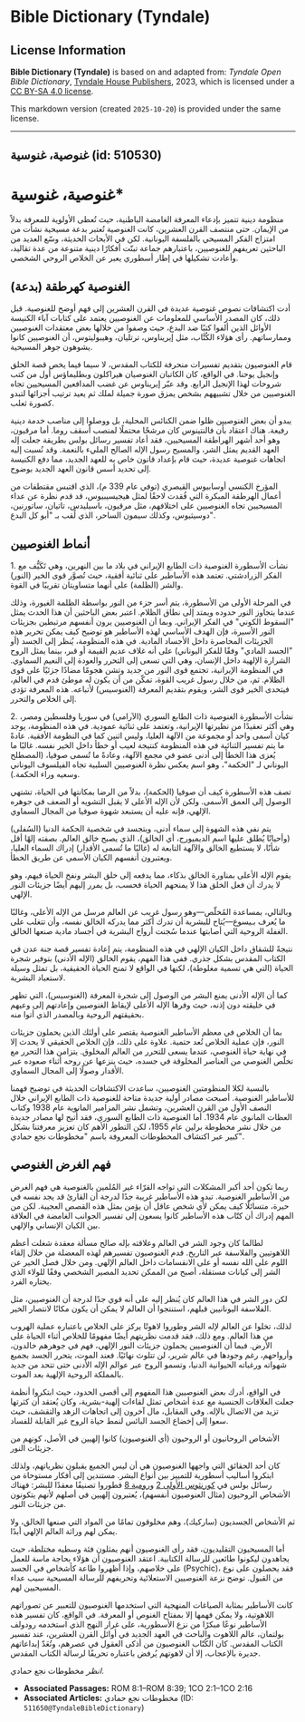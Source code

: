 # Bible Dictionary (Tyndale)

## License Information

**Bible Dictionary (Tyndale)** is based on and adapted from: _Tyndale Open Bible Dictionary_, [Tyndale House Publishers](https://tyndaleopenresources.com/), 2023, which is licensed under a [CC BY-SA 4.0 license](https://creativecommons.org/licenses/by-sa/4.0/legalcode.en).

This markdown version (created `2025-10-20`) is provided under the same license.



--------------------------------

## غنوصية، غنوسية (id: 510530)

غنوصية، غنوسية\*
================

منظومة دينية تتميز بإدعاء المعرفة الغامضة الباطنية، حيث تُعطى الأولوية للمعرفة بدلاً من الإيمان. حتى منتصف القرن العشرين، كانت الغنوصية تُعتبر بدعة مسيحية نشأت من امتزاج الفكر المسيحي بالفلسفة اليونانية. لكن في الأبحاث الحديثة، وسّع العديد من الباحثين تعريفهم للغنوصيين، باعتبارهم جماعة تبنّت أفكارًا دينية متنوعة من عدة تقاليد، وأعادت تشكيلها في إطار أسطوري يعبر عن الخلاص الروحي الشخصي.

الغنوصية كهرطقة (بدعة)
----------------------

أدت اكتشافات نصوص غنوصية عديدة في القرن العشرين إلى فهم أوضح للغنوصية. قبل ذلك، كان المصدر الأساسي للمعلومات عن الغنوصيين يعتمد على كتابات آباء الكنيسة الأوائل الذين ألفوا كتبًا ضد البدع، حيث وصفوا من خلالها بعض معتقدات الغنوصيين وممارساتهم. رأى هؤلاء الكُتَّاب، مثل إيريناوس، ترتليان، وهيبوليتوس، أن الغنوصيين كانوا يشوهون جوهر المسيحية.

قام الغنوصيون بتقديم تفسيرات منحرفة للكتاب المقدس، لا سيما فيما يخص قصة الخلق وإنجيل يوحنا. في الواقع، كان الكاتبان الغنوصيان هيراكلون وبطليماؤس أول من كتب شروحات لهذا الإنجيل الرابع. وقد عبّر إيريناوس عن غضب المدافعين المسيحيين تجاه الغنوصيين من خلال تشبيههم بشخص يمزق صورة جميلة لملك ثم يعيد ترتيب أجزائها لتبدو كصورة ثعلب.

يبدو أن بعض الغنوصيين ظلوا ضمن الكنائس المحلية، بل ووصلوا إلى مناصب خدمة دينية رفيعة. هناك اعتقاد بأن فالنتينوس كان مرشحًا محتملًا لمنصب أسقف روما. أما مرقيون، وهو أحد أشهر الهراطقة المسيحيين، فقد أعاد تفسير رسائل بولس بطريقة جعلت إله العهد القديم يمثل الشر، والمسيح رسول الإله الصالح المليء بالنعمة. وقد نُسبت إليه اتجاهات غنوصية عديدة، حيث قام بإعداد قانون خاص به للعهد الجديد، مما دفع الكنيسة إلى تحديد أسس قانون العهد الجديد بوضوح.

المؤرخ الكنسي أوسابيوس القيصري (توفي عام 339 م)، الذي اقتبس مقتطفات من أعمال الهرطقة المبكرة التي فُقدت لاحقًا لمثل هيجيسيبيوس، قد قدم نظرة عن عداء المسيحيين تجاه الغنوصيين على اختلافهم، مثل مرقيون، باسيليدس، تاتيان، ساتورنين، دوسيثيوس، وكذلك سيمون الساحر، الذي لُقب بـ "أبو كل البدع".

أنماط الغنوصيين
---------------

1\. نشأت الأسطورة الغنوصية ذات الطابع الإيراني في بلاد ما بين النهرين، وهي تَكَيُّف مع الفكر الزرادشتي. تعتمد هذه الأساطير على ثنائية أفقية، حيث تُصوَّر قوى الخير (النور) والشر (الظلمة) على أنهما متساويتان تقريبًا في القوة.

في المرحلة الأولى من الأسطورة، يتم أسر جزء من النور بواسطة الظلمة الغيورة، وذلك عندما يتجاوز النور حدوده ويمتد إلى نطاق الظلام. اعتبر بعض الباحثين أن هذا الحدث يمثل "السقوط الكوني" في الفكر الإيراني. وبما أن الغنوصيين يرون أنفسهم مرتبطين بجزيئات النور الأسيرة، فإن الهدف الأساسي لهذه الأساطير هو توضيح كيف يمكن تحرير هذه الجزيئات المحاصرة داخل الأجساد المادية. في هذه المنظومة، يُنظر إلى الجسد (أو "الجسد المادي" وفقًا للفكر اليوناني) على أنه غلاف عديم القيمة أو قبر، بينما يمثل الروح الشرارة الإلهية داخل الإنسان، وهي التي تسعى إلى التحرر والعودة إلى النعيم السماوي. في المنظومة الإيرانية، تجتمع قوى النور من جديد وتشن هجومًا مضادًا جزئيًا على قوى الظلام. ثم، من خلال رسول غريب القوة، تمكّن من أن يكون له موطئ قدم في العالم، فيتحدى الخير قوى الشر، ويقوم بتقديم المعرفة (الغنوسيس) لأتباعه. هذه المعرفة تؤدي إلى الخلاص والتحرر.

2\. نشأت الأسطورة الغنوصية ذات الطابع السوري (الآرامي) في سوريا وفلسطين ومصر، وهي أكثر تعقيدًا من نظيرتها الإيرانية، وتعتمد على ثنائية عمودية. في هذه المنظومة، يوجد كيان أسمى واحد أو مجموعة من الآلهة العليا، وليس اثنين كما في النظومة الأفقية. عادةً ما يتم تفسير الثنائية في هذه المنظومة كنتيجة لعيب أو خطأ داخل الخير نفسه. غالبًا ما يُعزى هذا الخطأ إلى أدنى عضو في مجمع الآلهة، وعادةً ما تُسمى صوفيا، (المصطلح اليوناني لـ "الحكمة"، وهو اسم يعكس نظرة الغنوصيين السلبية تجاه الفيلسوف اليوناني وسعيه وراء الحكمة.). 

تصف هذه الأسطورة كيف أن صوفيا (الحكمة)، بدلاً من الرضا بمكانتها في الحياة، تشتهي الوصول إلى العمق الأسمى. ولكن لأن الإله الأعلى لا يقبل التشويه أو الضعف في جوهره الإلهي، فإنه عليه أن يستبعد شهوة صوفيا من المجال السماوي.

يتم نفي هذه الشهوة إلى سماء أدنى، ويتجسد في شخصية الحكمة الدنيا (السُفلى) (وأحيانًا يُطلق عليها اسم الديميورج، أي الخالق)، الذي يصبح خالق العالم. بصفته إلهًا أقل شأنًا، لا يستطيع الخالق والآلهة التابعة له (غالبًا ما تُسمى الأقدار) إدراك السماء العليا، ويعتبرون أنفسهم الكيان الأسمى عن طريق الخطأ. 

يقوم الإله الأعلى بمناورة الخالق بذكاء، مما يدفعه إلى خلق البشر ونفخ الحياة فيهم، وهو لا يدرك أن فعل الخلق هذا لا يمنحهم الحياة فحسب، بل يمرر إليهم أيضًا جزيئات النور الإلهي.

وبالتالي، بمساعدة المُخلّص—وهو رسول غريب عن العالم مرسل من الإله الأعلى، وغالبًا ما يُعرف بـيسوع—يُتاح للبشرية أن تدرك أكثر مما يدركه الخالق نفسه، وأن تتغلب على الغفلة الروحية التي أصابتها عندما سُجنت أرواح البشرية في أجساد مادية صنعها الخالق.

نتيجةً للشقاق داخل الكيان الإلهي في هذه المنظومة، يتم إعادة تفسير قصة جنة عدن في الكتاب المقدس بشكل جذري. ففي هذا الفهم، يقوم الخالق (الإله الأدنى) بتوفير شجرة الحياة (التي هي تسمية مغلوطة)، لكنها في الواقع لا تمنح الحياة الحقيقية، بل تمثل وسيلة لاستعباد البشرية.

كما أن الإله الأدنى يمنع البشر من الوصول إلى شجرة المعرفة (الغنوسيس)، التي تظهر في خليقته دون إذنه، حيث وفرها الإله الأعلى لإيقاظ الغنوصيين وإعادتهم إلى وعيهم بحقيقتهم الروحية وبالمصدر الذي أتوا منه.

بما أن الخلاص في معظم الأساطير الغنوصية يقتصر على أولئك الذين يحملون جزيئات النور، فإن عملية الخلاص تُعد حتمية. علاوة على ذلك، فإن الخلاص الحقيقي لا يحدث إلا في نهاية حياة الغنوصي، عندما يسعى للتحرر من العالم المخلوق. يتزامن هذا التحرر مع تخلّص الغنوصي من العناصر المخلوقة في جسده، حيث ينزعها عن روحه أثناء صعوده عبر الأقدار وصولًا إلى المجال السماوي.

بالنسبة لكلا المنظومتين الغنوصيين، ساعدت الاكتشافات الحديثة في توضيح فهمنا للأساطير الغنوصية. أصبحت مصادر أولية جديدة متاحة للغنوصية ذات الطابع الإيراني خلال النصف الأول من القرن العشرين، وتشمل نشر المزامير المانوية عام 1938 وكتاب العظات المانوي عام 1934\. أما الغنوصية ذات الطابع السوري، فقد أُتيح لها مصادر جديدة من خلال نشر مخطوطة برلين عام 1955، لكن التطور الأهم كان تعزيز معرفتنا بشكل كبير عبر اكتشاف المخطوطات المعروفة باسم "مخطوطات نجع حمادي".

فهم الغرض الغنوصي
-----------------

ربما تكون أحد أكبر المشكلات التي تواجه القرّاء غير المُلمين بالغنوصية هي فهم الغرض من الأساطير الغنوصية. تبدو هذه الأساطير غريبة جدًا لدرجة أن القارئ قد يجد نفسه في حيرة، متسائلًا كيف يمكن لأي شخص عاقل أن يؤمن بمثل هذه القصص العجيبة. لكن من المهم إدراك أن كتّاب هذه الأساطير كانوا يسعون إلى تفسير الجوانب الغامضة في العلاقة بين الكيان الإنساني والإلهي.

لطالما كان وجود الشر في العالم وعلاقته بإله صالح مسألة معقدة شغلت أعظم اللاهوتيين والفلاسفة عبر التاريخ. قدم الغنوصيون تفسيرهم لهذه المعضلة من خلال إلقاء اللوم على الله نفسه أو على الانقسامات داخل العالم الإلهي. ومن خلال فصل الخير عن الشر إلى كيانات مستقلة، أصبح من الممكن تحديد المصير الشخصي وفقًا للولاء الذي يختاره الفرد.

لكن دور الشر في هذا العالم كان يُنظر إليه على أنه قوي جدًا لدرجة أن الغنوصيين، مثل الفلاسفة اليونانيين قبلهم، استنتجوا أن العالم لا يمكن أن يكون مكانًا لانتصار الخير.

لذلك، تخلوا عن العالم لإله الشر وطوروا لاهوتًا يركز على الخلاص باعتباره عملية الهروب من هذا العالم. ومع ذلك، فقد قدمت نظريتهم أيضًا مفهومًا للخلاص أثناء الحياة على الأرض. فبما أن الغنوصيين يحملون جزيئات النور الإلهي، فهم في جوهرهم خالدون، وأرواحهم، رغم وجودها في عالم شرير، لن تتلوث نهائيًا. فعند الموت، يتحرر الجسد بجميع شهواته ورغباته الحيوانية الدنيا، وتسمو الروح عبر عوالم الإله الأدنى حتى تتحد من جديد بالمملكة الروحية الإلهية بعد الموت. 

في الواقع، أدرك بعض الغنوصيين هذا المفهوم إلى أقصى الحدود، حيث ابتكروا أنظمة جعلت العلاقات الجنسية مع عدة أشخاص تمثل لقاءات إلهية\-بشرية، وكان يُعتقد أن كثرتها تزيد من الاتصال بالإله. وفي المقابل، مال آخرون إلى اتجاهات الزهد والتقشف، حيث سعوا إلى إخضاع الجسد البائس لنمط حياة الروح غير القابلة للفساد.

 الأشخاص الروحانيون أو الروحيون (أي الغنوصيون) كانوا إلهيين في الأصل، كونهم من جزيئات النور. 

كان أحد الحقائق التي واجهها الغنوصيون هي أن ليس الجميع يقبلون نظرياتهم، ولذلك ابتكروا أساليب أسطورية للتمييز بين أنواع البشر. مستندين إلى أفكار مستوحاة من رسائل بولس في [كورنثوس الأولى 2](https://ref.ly/1Cor2:1-1Cor2:16) و[رومية 8](https://ref.ly/Rom8:1-Rom8:39) فطوروا تصنيفًا معقدًا للبشر: فهناك الأشخاص الروحيون (مثال العنوصيون أنفسهم)، يُعتبرون إلهيين في أصلهم لأنهم يتكونون من جزيئات النور.

ثم الأشخاص الجسديون (ساركيك)، وهم مخلوقون تمامًا من المواد التي صنعها الخالق، ولا يمكن لهم وراثة العالم الإلهي أبدًا.

أما المسيحيون التقليديون، فقد رأى الغنوصيون أنهم يمثلون فئة وسطيه مختلطة، حيث يجاهدون ليكونوا طائعين للرسالة الكتابية. اعتقد الغنوصيون أن هؤلاء بحاجة ماسة للعمل على خلاصهم، وإذا أظهروا طاعة كأشخاص في الجسد (Psychic)، فقد يحصلون على نوع من القبول. توضح نزعة الغنوصيين الاستعلائية وتحريفهم للرسالة المسيحية سبب عداء المسيحيين لهم.

كانت الأساطير بمثابة الصياغات المنهجية التي استخدمها الغنوصيون للتعبير عن تصوراتهم اللاهوتية، ولا يمكن فهمها إلا بمفتاح الغنوص أو المعرفة. في الواقع، كان تفسير هذه الأساطير نوعًا مبكرًا من نزع الأسطورية، على غرار النهج الذي استخدمه رودولف بولتمان، عالم اللاهوت والباحث في العهد الجديد في أوائل القرن العشرين، عند تفسير الكتاب المقدس. كان الكُتّاب الغنوصيون من أذكى العقول في عصرهم، وتُعَدّ إبداعاتهم جديرة بالإعجاب، إلا أن لاهوتهم يُرفض باعتباره تحريفًا لرسالة الكتاب المقدس.

 *انظر* مخطوطات نجع حمادي.

* **Associated Passages:** ROM 8:1–ROM 8:39; 1CO 2:1–1CO 2:16
* **Associated Articles:** مخطوطات نجع حمادي (ID: `511650@TyndaleBibleDictionary`)

